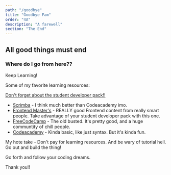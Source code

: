 ```yaml
---
path: "/goodbye"
title: "Goodbye Fam"
order: "4A"
description: "A farewell"
section: "The End"
---
```


## All good things must end




### Where do I go from here??

Keep Learning!

Some of my favorite learning resources:

[Don't forget about the student developer pack!!](https://education.github.com/pack)

- [Scrimba](https://scrimba.com/) - I think much better than Codeacademy imo.
- [Frontend Master's](https://frontendmasters.com/) - REALLY good Frontend content from really smart people. Take advantage of your student developer pack with this one.
- [FreeCodeCamp](https://www.freecodecamp.org/) - The old busted. It's pretty good, and a huge communtity of chill people.
- [Codeacademy](https://www.codecademy.com/learn) - Kinda basic, like just syntax. But it's kinda fun.

My hote take - Don't pay for learning resources. And be wary of tutorial hell. Go out and build the thing!

Go forth and follow your coding dreams.

Thank you!!
